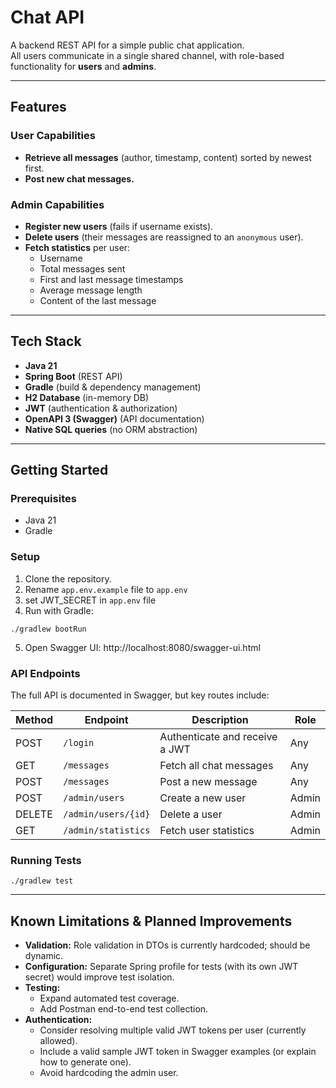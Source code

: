 # Chat API

A backend REST API for a simple public chat application.  
All users communicate in a single shared channel, with role-based functionality for **users** and **admins**.

---

## Features

### User Capabilities

- **Retrieve all messages** (author, timestamp, content) sorted by newest first.
- **Post new chat messages.**

### Admin Capabilities

- **Register new users** (fails if username exists).
- **Delete users** (their messages are reassigned to an `anonymous` user).
- **Fetch statistics** per user:
  - Username
  - Total messages sent
  - First and last message timestamps
  - Average message length
  - Content of the last message

---

## Tech Stack

- **Java 21**
- **Spring Boot** (REST API)
- **Gradle** (build & dependency management)
- **H2 Database** (in-memory DB)
- **JWT** (authentication & authorization)
- **OpenAPI 3 (Swagger)** (API documentation)
- **Native SQL queries** (no ORM abstraction)

---

## Getting Started

### Prerequisites

- Java 21
- Gradle

### Setup

1. Clone the repository.
2. Rename `app.env.example` file to `app.env`
3. set JWT_SECRET in `app.env` file
4. Run with Gradle:

```
./gradlew bootRun
```

5. Open Swagger UI: http://localhost:8080/swagger-ui.html

### API Endpoints

The full API is documented in Swagger, but key routes include:

| Method | Endpoint            | Description                    | Role  |
| ------ | ------------------- | ------------------------------ | ----- |
| POST   | `/login`            | Authenticate and receive a JWT | Any   |
| GET    | `/messages`         | Fetch all chat messages        | Any   |
| POST   | `/messages`         | Post a new message             | Any   |
| POST   | `/admin/users`      | Create a new user              | Admin |
| DELETE | `/admin/users/{id}` | Delete a user                  | Admin |
| GET    | `/admin/statistics` | Fetch user statistics          | Admin |

### Running Tests

```
./gradlew test
```

---

## Known Limitations & Planned Improvements

- **Validation:** Role validation in DTOs is currently hardcoded; should be dynamic.
- **Configuration:** Separate Spring profile for tests (with its own JWT secret) would improve test isolation.
- **Testing:**
  - Expand automated test coverage.
  - Add Postman end-to-end test collection.
- **Authentication:**
  - Consider resolving multiple valid JWT tokens per user (currently allowed).
  - Include a valid sample JWT token in Swagger examples (or explain how to generate one).
  - Avoid hardcoding the admin user.
